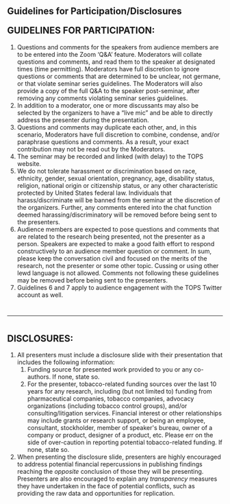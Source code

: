 ## Guidelines for Participation/Disclosures

<div class="guidelines" style="margin-top: 20px;">
  <h2 style="margin-top: 20px;">GUIDELINES FOR PARTICIPATION:</h2>
  <ol>
    <li>
      Questions and comments for the speakers from audience members are to be entered into the Zoom ‘Q&amp;A’ feature.
      Moderators will collate questions and comments, and read them to the speaker at designated times (time permitting).
      Moderators have full discretion to ignore questions or comments that are determined to be unclear, not germane, or
      that violate seminar series guidelines. The Moderators will also provide a copy of the full Q&amp;A to the speaker
      post-seminar, after removing any comments violating seminar series guidelines.
    </li>
    <li>
      In addition to a moderator, one or more discussants may also be selected by the organizers to have a “live mic”
      and be able to directly address the presenter during the presentation.
    </li>
    <li>
      Questions and comments may duplicate each other, and, in this scenario, Moderators have full discretion to combine,
      condense, and/or paraphrase questions and comments. As a result, your exact contribution may not be read out by the Moderators.
    </li>
    <li>
      The seminar may be recorded and linked (with delay) to the TOPS website.
    </li>
    <li>
      We do not tolerate harassment or discrimination based on race, ethnicity, gender, sexual orientation, pregnancy,
      age, disability status, religion, national origin or citizenship status, or any other characteristic protected by
      United States federal law. Individuals that harass/discriminate will be banned from the seminar at the discretion
      of the organizers. Further, any comments entered into the chat function deemed harassing/discriminatory will be
      removed before being sent to the presenters.
    </li>
    <li>
      Audience members are expected to pose questions and comments that are related to the research being presented,
      not the presenter as a person. Speakers are expected to make a good faith effort to respond constructively to
      an audience member question or comment. In sum, please keep the conversation civil and focused on the merits of
      the research, not the presenter or some other topic. Cussing or using other lewd language is not allowed.
      Comments not following these guidelines may be removed before being sent to the presenters.
    </li>
    <li>
      Guidelines 6 and 7 apply to audience engagement with the TOPS Twitter account as well.
    </li>
  </ol>
</div>

<hr style="margin: 40px 0;">

<div class="disclosures" style="margin-top: 20px;">
  <h2 style="margin-top: 20px;">DISCLOSURES:</h2>
  <ol>
    <li>
      All presenters must include a disclosure slide with their presentation that includes the following information:
      <ol type="1">
        <li>
          Funding source for presented work provided to you or any co-authors. If none, state so.
        </li>
        <li>
          For the presenter, tobacco-related funding sources over the last 10 years for any research, including (but not limited to)
          funding from pharmaceutical companies, tobacco companies, advocacy organizations (including tobacco control groups), and/or
          consulting/litigation services. Financial interest or other relationships may include grants or research support, or being an employee,
          consultant, stockholder, member of speaker's bureau, owner of a company or product, designer of a product, etc.
          Please err on the side of over-caution in reporting potential tobacco-related funding. If none, state so.
        </li>
      </ol>
    </li>
    <li>
      When presenting the disclosure slide, presenters are highly encouraged to address potential financial repercussions in publishing findings
      reaching the <em>opposite</em> conclusion of those they will be presenting. Presenters are also encouraged to explain any <em>transparency</em>
      measures they have undertaken in the face of potential conflicts, such as providing the raw data and opportunities for replication.
    </li>
  </ol>
</div>


